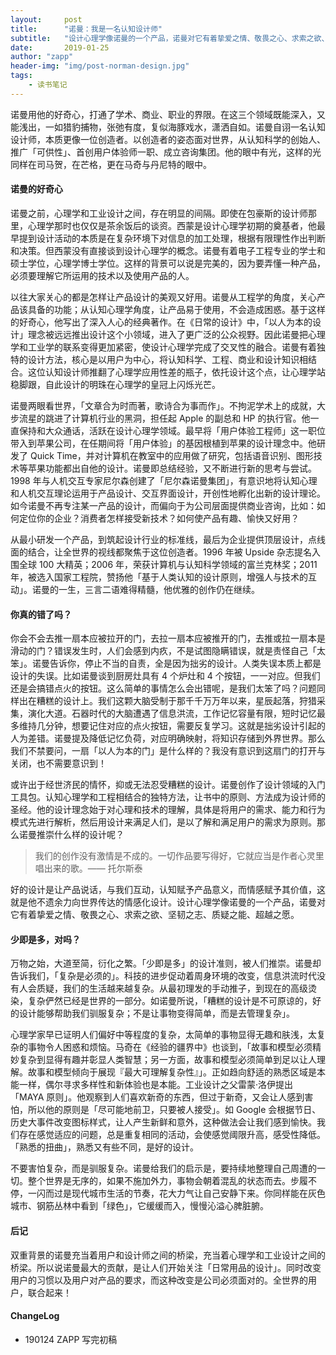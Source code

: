 ```yaml
---
layout:     post
title:      "诺曼：我是一名认知设计师"
subtitle:   "设计心理学像诺曼的一个产品，诺曼对它有着挚爱之情、敬畏之心、求索之欲、坚韧之志、质疑之能、超越之愿。"
date:       2019-01-25
author: "zapp"
header-img: "img/post-norman-design.jpg"
tags:
    - 读书笔记
---
```


诺曼用他的好奇心，打通了学术、商业、职业的界限。在这三个领域既能深入，又能浅出，一如猎豹捕物，张弛有度，复似海豚戏水，潇洒自如。诺曼自诩一名认知设计师，本质更像一位创造者。以创造者的姿态面对世界，从认知科学的创始人、推广「可供性」、首创用户体验师一职、成立咨询集团。他的眼中有光，这样的光同样在司马贺，在芒格，更在马奇与丹尼特的眼中。

#### 诺曼的好奇心

诺曼之前，心理学和工业设计之间，存在明显的间隔。即使在包豪斯的设计师那里，心理学那时也仅仅是茶余饭后的谈资。西蒙是设计心理学初期的奠基者，他最早提到设计活动的本质是在复杂环境下对信息的加工处理，根据有限理性作出判断和决策。但西蒙没有直接谈到设计心理学的概念。诺曼有着电子工程专业的学士和硕士学位，心理学博士学位。这样的背景可以说是完美的，因为要弄懂一种产品，必须要理解它所运用的技术以及使用产品的人。

以往大家关心的都是怎样让产品设计的美观又好用。诺曼从工程学的角度，关心产品该具备的功能；从认知心理学角度，让产品易于使用，不会造成困惑。基于这样的好奇心，他写出了深入人心的经典著作。在《日常的设计》中，「以人为本的设计」理念被远远推出设计这个小领域，进入了更广泛的公众视野。因此诺曼把心理学和工业学的联系变得更加紧密，使设计心理学完成了交叉性的融合。诺曼有着独特的设计方法，核心是以用户为中心，将认知科学、工程、商业和设计知识相结合。这位认知设计师推翻了心理学应用性差的瓶子，依托设计这个点，让心理学站稳脚跟，自此设计的明珠在心理学的皇冠上闪烁光芒。

诺曼两眼看世界，「文章合为时而著，歌诗合为事而作」。不拘泥学术上的成就，大步流星的跳进了计算机行业的黑洞，担任起 Apple 的副总和 HP 的执行官。他一直保持和大众通话，活跃在设计心理学领域。最早将「用户体验工程师」这一职位带入到苹果公司，在任期间将「用户体验」的基因根植到苹果的设计理念中。他研发了 Quick Time，并对计算机在教室中的应用做了研究，包括语音识别、图形技术等苹果功能都出自他的设计。诺曼即总结经验，又不断进行新的思考与尝试。1998 年与人机交互专家尼尔森创建了「尼尔森诺曼集团」，有意识地将认知心理和人机交互理论运用于产品设计、交互界面设计，开创性地孵化出新的设计理论。如今诺曼不再专注某一产品的设计，而偏向于为公司层面提供商业咨询，比如：如何定位你的企业？消费者怎样接受新技术？如何使产品有趣、愉快又好用？

从最小研发一个产品，到筑起设计行业的标准线，最后为企业提供顶层设计，点线面的结合，让全世界的视线都聚焦于这位创造者。1996 年被 Upside 杂志提名入围全球 100 大精英；2006 年，荣获计算机与认知科学领域的富兰克林奖；2011 年，被选入国家工程院，赞扬他「基于人类认知的设计原则，增强人与技术的互动」。诺曼的一生，三言二语难得精髓，他优雅的创作仍在继续。

#### 你真的错了吗？

你会不会去推一扇本应被拉开的门，去拉一扇本应被推开的门，去推或拉一扇本是滑动的门？错误发生时，人们会感到内疚，不是试图隐瞒错误，就是责怪自己「太笨」。诺曼告诉你，停止不当的自责，全是因为拙劣的设计。人类失误本质上都是设计的失误。比如诺曼谈到厨房灶具有 4 个炉灶和 4 个按钮，一一对应。但我们还是会搞错点火的按钮。这么简单的事情怎么会出错呢，是我们太笨了吗？问题同样出在糟糕的设计上。我们这颗大脑受制于那千千万万年以来，星辰起落，狩猎采集，演化大道。石器时代的大脑遭遇了信息洪流，工作记忆容量有限，短时记忆最多维持几分钟，想要记住对应的点火按钮，需要反复学习。这就是拙劣设计引起的人为差错。诺曼提及降低记忆负荷，对应明确映射，将知识存储到外界世界。那么我们不禁要问，一扇「以人为本的门」是什么样的？我没有意识到这扇门的打开与关闭，也不需要意识到！

或许出于经世济民的情怀，抑或无法忍受糟糕的设计。诺曼创作了设计领域的入门工具包。认知心理学和工程相结合的独特方法，让书中的原则、方法成为设计师的圣经。他的设计理念始于对心理和技术的理解，具体是将用户的需求、能力和行为模式先进行解析，然后用设计来满足人们，是以了解和满足用户的需求为原则。那么诺曼推崇什么样的设计呢？

> 我们的创作没有激情是不成的。一切作品要写得好，它就应当是作者心灵里唱出来的歌。—— 托尔斯泰

好的设计是让产品说话，与我们互动，认知赋予产品意义，而情感赋予其价值，这就是他不遗余力向世界传达的情感化设计。设计心理学像诺曼的一个产品，诺曼对它有着挚爱之情、敬畏之心、求索之欲、坚韧之志、质疑之能、超越之愿。

#### 少即是多，对吗？

万物之始，大道至简，衍化之繁。「少即是多」的设计准则，被人们推崇。诺曼却告诉我们，「复杂是必须的」。科技的进步促动着周身环境的改变，信息洪流时代没有人会质疑，我们的生活越来越复杂。从最初理发的手动推子，到现在的高级烫染，复杂俨然已经是世界的一部分。如诺曼所说，「糟糕的设计是不可原谅的，好的设计能够帮助我们驯服复杂；不是让事物变得简单，而是去管理复杂」。

心理学家早已证明人们偏好中等程度的复杂，太简单的事物显得无趣和肤浅，太复杂的事物令人困惑和烦恼。马奇在《经验的疆界中》也谈到，「故事和模型必须精妙复杂到显得有趣并彰显人类智慧；另一方面，故事和模型必须简单到足以让人理解。故事和模型倾向于展现『最大可理解复杂性』」。正如趋向舒适的熟悉区域是本能一样，偶尔寻求多样性和新体验也是本能。工业设计之父雷蒙·洛伊提出「MAYA 原则」。他观察到人们喜欢新奇的东西，但过于新奇，又会让人感到害怕，所以他的原则是「尽可能地前卫，只要被人接受」。如 Google 会根据节日、历史大事件改变图标样式，让人产生新鲜和意外，这种做法会让我们感到愉快。我们存在感觉适应的问题，总是重复相同的活动，会使感觉阈限升高，感受性降低。「熟悉的扭曲」，熟悉又有些不同，是好的设计。

不要害怕复杂，而是驯服复杂。诺曼给我们的启示是，要持续地整理自己周遭的一切。整个世界是无序的，如果不施加外力，事物会朝着混乱的状态而去。步履不停，一闪而过是现代城市生活的节奏，花大力气让自己安静下来。你同样能在灰色城市、钢筋丛林中看到「绿色」，它缓缓而入，慢慢沁溢心脾脏腑。

#### 后记

双重背景的诺曼充当着用户和设计师之间的桥梁，充当着心理学和工业设计之间的桥梁。所以说诺曼最大的贡献，是让人们开始关注「日常用品的设计」。同时改变用户的习惯以及用户对产品的要求，而这种改变是公司必须面对的。全世界的用户，联合起来！

#### ChangeLog
* 190124 ZAPP 写完初稿

